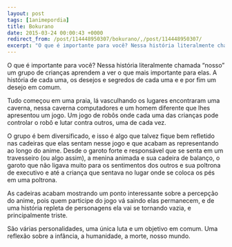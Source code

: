 ```yaml
---
layout: post
tags: [1animepordia]
title: Bokurano
date: 2015-03-24 00:00:43 +0000
redirect_from: /post/114448950307/bokurano/,/post/114448950307/
excerpt: "O que é importante para você? Nessa história literalmente chamada “nosso” um grupo de crianças aprendem a ver o que mais importante para elas. A história de cada uma, os desejos e segredos de cada uma e e por fim um desejo em comum."
---
```


O que é importante para você? Nessa história literalmente chamada
“nosso” um grupo de crianças aprendem a ver o que mais importante para
elas. A história de cada uma, os desejos e segredos de cada uma e e por
fim um desejo em comum.

Tudo começou em uma praia, lá vasculhando os lugares encontraram uma
caverna, nessa caverna computadores e um homem diferente que lhes
apresentou um jogo. Um jogo de robôs onde cada uma das crianças pode
controlar o robô e lutar contra outros, uma de cada vez.

O grupo é bem diversificado, e isso é algo que talvez fique bem
refletido nas cadeiras que elas sentam nesse jogo e que acabam as
representando ao longo do anime. Desde o garoto forte e responsável que
se senta em um travesseiro (ou algo assim), a menina animada e sua
cadeira de balanço, o garoto que não ligava muito para os sentimentos
dos outros e sua poltrona de executivo e até a criança que sentava no
lugar onde se coloca os pés em uma poltrona.

As cadeiras acabam mostrando um ponto interessante sobre a percepção do
anime, pois quem participe do jogo vá saindo elas permanecem, e de uma
história repleta de personagens ela vai se tornando vazia, e
principalmente triste.

São várias personalidades, uma única luta e um objetivo em comum. Uma
reflexão sobre a infância, a humanidade, a morte, nosso mundo.


